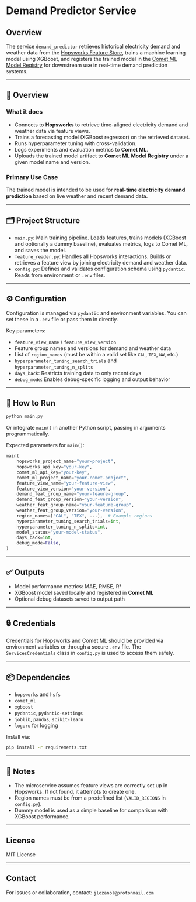 # Demand Predictor Service

## Overview

The service `demand_predictor` retrieves historical electricity demand and weather data from the [Hopsworks Feature Store](https://docs.hopsworks.ai/), trains a machine learning model using XGBoost, and registers the trained model in the [Comet ML Model Registry](https://www.comet.com/docs/v2/guides/model-management/model-registry/) for downstream use in real-time demand prediction systems.

---

## 📌 Overview

### What it does
- Connects to **Hopsworks** to retrieve time-aligned electricity demand and weather data via feature views.
- Trains a forecasting model (XGBoost regressor) on the retrieved dataset.
- Runs hyperparameter tuning with cross-validation.
- Logs experiments and evaluation metrics to **Comet ML**.
- Uploads the trained model artifact to **Comet ML Model Registry** under a given model name and version.

### Primary Use Case
The trained model is intended to be used for **real-time electricity demand prediction** based on live weather and recent demand data.

---

## 🗂️ Project Structure

- `main.py`: Main training pipeline. Loads features, trains models (XGBoost and optionally a dummy baseline), evaluates metrics, logs to Comet ML, and saves the model.
- `feature_reader.py`: Handles all Hopsworks interactions. Builds or retrieves a feature view by joining electricity demand and weather data.
- `config.py`: Defines and validates configuration schema using `pydantic`. Reads from environment or `.env` files.

---

## ⚙️ Configuration

Configuration is managed via `pydantic` and environment variables. You can set these in a `.env` file or pass them in directly.

Key parameters:
- `feature_view_name` / `feature_view_version`
- Feature group names and versions for demand and weather data
- List of `region_names` (must be within a valid set like `CAL`, `TEX`, `NW`, etc.)
- `hyperparameter_tuning_search_trials` and `hyperparameter_tuning_n_splits`
- `days_back`: Restricts training data to only recent days
- `debug_mode`: Enables debug-specific logging and output behavior

---

## 🚀 How to Run

```bash
python main.py
```

Or integrate `main()` in another Python script, passing in arguments programmatically.

Expected parameters for `main()`:
```python
main(
    hopsworks_project_name="your-project",
    hopsworks_api_key="your-key",
    comet_ml_api_key="your-key",
    comet_ml_project_name="your-comet-project",
    feature_view_name="your-feature-view",
    feature_view_version="your-version",
    demand_feat_group_name="your-feaure-group",
    demand_feat_group_version="your-version",
    weather_feat_group_name="your-feature-group",
    weather_feat_group_version="your-version",
    region_names=["CAL", "TEX", ...],  # Example regions
    hyperparameter_tuning_search_trials=int,
    hyperparameter_tuning_n_splits=int,
    model_status="your-model-status",
    days_back=int,
    debug_mode=False,
)
```

---

## ✅ Outputs

- Model performance metrics: MAE, RMSE, R²
- XGBoost model saved locally and registered in **Comet ML**
- Optional debug datasets saved to output path

---

## 🔒 Credentials

Credentials for Hopsworks and Comet ML should be provided via environment variables or through a secure `.env` file. The `ServicesCredentials` class in `config.py` is used to access them safely.

---

## 📦 Dependencies

- `hopsworks` and `hsfs`
- `comet_ml`
- `xgboost`
- `pydantic`, `pydantic-settings`
- `joblib`, `pandas`, `scikit-learn`
- `loguru` for logging

Install via:

```bash
pip install -r requirements.txt
```

---

## 🧩 Notes

- The microservice assumes feature views are correctly set up in Hopsworks. If not found, it attempts to create one.
- Region names must be from a predefined list (`VALID_REGIONS` in `config.py`).
- Dummy model is used as a simple baseline for comparison with XGBoost performance.

---

## License

MIT License

---

## Contact

For issues or collaboration, contact: `jlozanol@protonmail.com`
